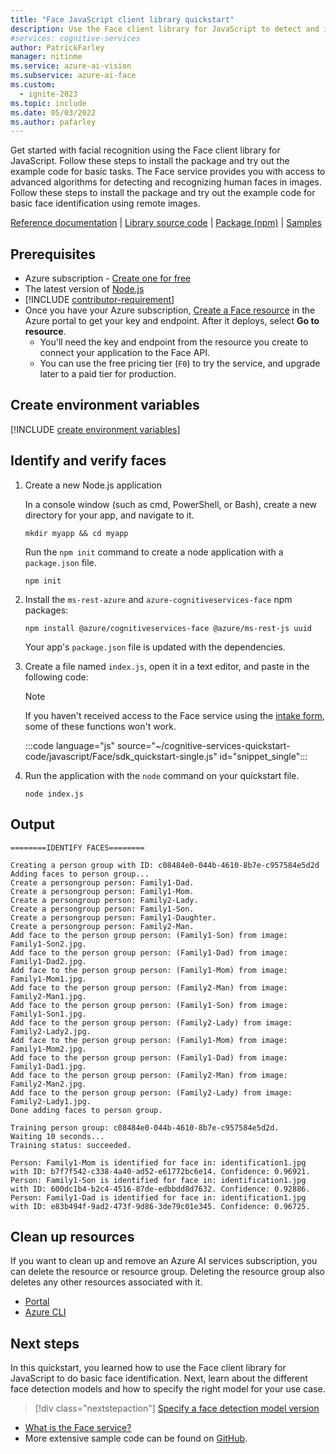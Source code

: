 ```yaml
---
title: "Face JavaScript client library quickstart"
description: Use the Face client library for JavaScript to detect and identify faces (facial recognition search).
#services: cognitive-services
author: PatrickFarley
manager: nitinme
ms.service: azure-ai-vision
ms.subservice: azure-ai-face
ms.custom:
  - ignite-2023
ms.topic: include
ms.date: 05/03/2022
ms.author: pafarley
---
```


Get started with facial recognition using the Face client library for JavaScript. Follow these steps to install the package and try out the example code for basic tasks. The Face service provides you with access to advanced algorithms for detecting and recognizing human faces in images. Follow these steps to install the package and try out the example code for basic face identification using remote images.

[Reference documentation](/javascript/api/overview/azure/cognitiveservices-face-readme) | [Library source code](https://github.com/Azure/azure-sdk-for-js/tree/master/sdk/cognitiveservices/cognitiveservices-face) | [Package (npm)](https://www.npmjs.com/package/@azure/cognitiveservices-face) | [Samples](/samples/browse/?products=azure&term=face&languages=javascript)

## Prerequisites

* Azure subscription - [Create one for free](https://azure.microsoft.com/free/cognitive-services/)
* The latest version of [Node.js](https://nodejs.org/en/)
* [!INCLUDE [contributor-requirement](../../../includes/quickstarts/contributor-requirement.md)]
* Once you have your Azure subscription, [Create a Face resource](https://portal.azure.com/#create/Microsoft.CognitiveServicesFace) in the Azure portal to get your key and endpoint. After it deploys, select **Go to resource**.
    * You'll need the key and endpoint from the resource you create to connect your application to the Face API.
    * You can use the free pricing tier (`F0`) to try the service, and upgrade later to a paid tier for production.


## Create environment variables

[!INCLUDE [create environment variables](../face-environment-variables.md)]


## Identify and verify faces

1. Create a new Node.js application

    In a console window (such as cmd, PowerShell, or Bash), create a new directory for your app, and navigate to it. 

    ```console
    mkdir myapp && cd myapp
    ```

    Run the `npm init` command to create a node application with a `package.json` file. 

    ```console
    npm init
    ```

1. Install the `ms-rest-azure` and `azure-cognitiveservices-face` npm packages:

    ```console
    npm install @azure/cognitiveservices-face @azure/ms-rest-js uuid
    ```

    Your app's `package.json` file is updated with the dependencies.

1. Create a file named `index.js`, open it in a text editor, and paste in the following code:

    > [!NOTE]
    > If you haven't received access to the Face service using the [intake form](https://aka.ms/facerecognition), some of these functions won't work.

    :::code language="js" source="~/cognitive-services-quickstart-code/javascript/Face/sdk_quickstart-single.js" id="snippet_single":::

1. Run the application with the `node` command on your quickstart file.

    ```console
    node index.js
    ```



## Output

```console
========IDENTIFY FACES========

Creating a person group with ID: c08484e0-044b-4610-8b7e-c957584e5d2d
Adding faces to person group...
Create a persongroup person: Family1-Dad.
Create a persongroup person: Family1-Mom.
Create a persongroup person: Family2-Lady.
Create a persongroup person: Family1-Son.
Create a persongroup person: Family1-Daughter.
Create a persongroup person: Family2-Man.
Add face to the person group person: (Family1-Son) from image: Family1-Son2.jpg.
Add face to the person group person: (Family1-Dad) from image: Family1-Dad2.jpg.
Add face to the person group person: (Family1-Mom) from image: Family1-Mom1.jpg.
Add face to the person group person: (Family2-Man) from image: Family2-Man1.jpg.
Add face to the person group person: (Family1-Son) from image: Family1-Son1.jpg.
Add face to the person group person: (Family2-Lady) from image: Family2-Lady2.jpg.
Add face to the person group person: (Family1-Mom) from image: Family1-Mom2.jpg.
Add face to the person group person: (Family1-Dad) from image: Family1-Dad1.jpg.
Add face to the person group person: (Family2-Man) from image: Family2-Man2.jpg.
Add face to the person group person: (Family2-Lady) from image: Family2-Lady1.jpg.
Done adding faces to person group.

Training person group: c08484e0-044b-4610-8b7e-c957584e5d2d.
Waiting 10 seconds...
Training status: succeeded.

Person: Family1-Mom is identified for face in: identification1.jpg with ID: b7f7f542-c338-4a40-ad52-e61772bc6e14. Confidence: 0.96921.
Person: Family1-Son is identified for face in: identification1.jpg with ID: 600dc1b4-b2c4-4516-87de-edbbdd8d7632. Confidence: 0.92886.
Person: Family1-Dad is identified for face in: identification1.jpg with ID: e83b494f-9ad2-473f-9d86-3de79c01e345. Confidence: 0.96725.
```


## Clean up resources

If you want to clean up and remove an Azure AI services subscription, you can delete the resource or resource group. Deleting the resource group also deletes any other resources associated with it.

* [Portal](../../../multi-service-resource.md?pivots=azportal#clean-up-resources)
* [Azure CLI](../../../multi-service-resource.md?pivots=azcli#clean-up-resources)

## Next steps

In this quickstart, you learned how to use the Face client library for JavaScript to do basic face identification. Next, learn about the different face detection models and how to specify the right model for your use case.

> [!div class="nextstepaction"]
> [Specify a face detection model version](../../how-to/specify-detection-model.md)

* [What is the Face service?](../../overview-identity.md)
* More extensive sample code can be found on [GitHub](https://github.com/Azure-Samples/cognitive-services-quickstart-code/blob/master/javascript/Face/sdk_quickstart.js).
